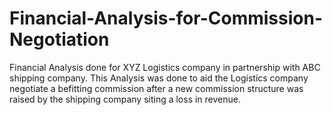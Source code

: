 # Financial-Analysis-for-Commission-Negotiation
Financial Analysis done for XYZ Logistics company in partnership with ABC shipping company. This Analysis was done to aid the Logistics company negotiate a befitting commission after a new commission structure was raised by the shipping company siting a loss in revenue.
